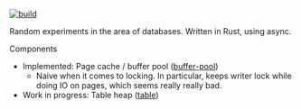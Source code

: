 [![build](https://github.com/zyla/dbstuff/workflows/build/badge.svg)](https://github.com/zyla/dbstuff/actions?query=workflow:build)

Random experiments in the area of databases. Written in Rust, using async.

Components
- Implemented: Page cache / buffer pool ([buffer-pool](./buffer-pool))
  - Naive when it comes to locking. In particular, keeps writer lock while doing IO on pages, which seems really really bad.
- Work in progress: Table heap ([table](./table))
